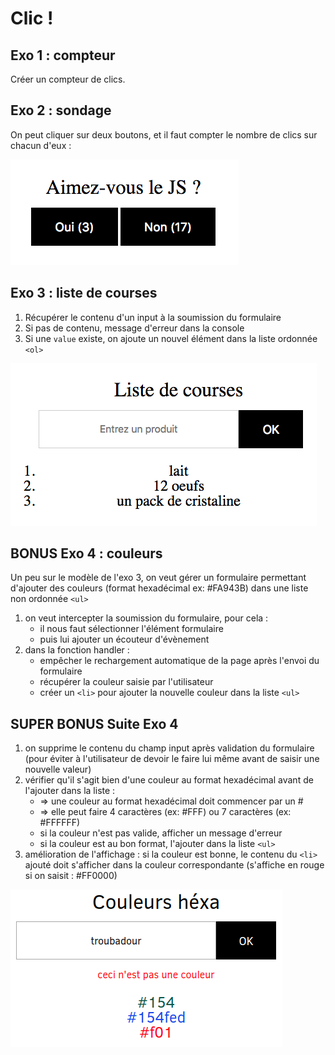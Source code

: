 # Clic !

## Exo 1 : compteur

Créer un compteur de clics.

## Exo 2 : sondage

On peut cliquer sur deux boutons, et il faut compter le nombre de clics sur chacun d'eux :

![exo2](exo2.png)

## Exo 3 : liste de courses

1. Récupérer le contenu d'un input à la soumission du formulaire
2. Si pas de contenu, message d'erreur dans la console
3. Si une `value` existe, on ajoute un nouvel élément dans la liste ordonnée `<ol>`

![exo3](exo3.png)

## BONUS Exo 4 : couleurs

Un peu sur le modèle de l'exo 3, on veut gérer un formulaire permettant d'ajouter des couleurs (format hexadécimal ex: #FA943B) dans une liste non ordonnée `<ul>`
1. on veut intercepter la soumission du formulaire, pour cela :
    - il nous faut sélectionner l'élément formulaire
    - puis lui ajouter un écouteur d'évènement
1. dans la fonction handler :
    - empêcher le rechargement automatique de la page après l'envoi du formulaire
    - récupérer la couleur saisie par l'utilisateur
    - créer un `<li>` pour ajouter la nouvelle couleur dans la liste `<ul>`

## SUPER BONUS Suite Exo 4
1. on supprime le contenu du champ input après validation du formulaire (pour éviter à l'utilisateur de devoir le faire lui même avant de saisir une nouvelle valeur)
1. vérifier qu'il s'agit bien d'une couleur au format hexadécimal avant de l'ajouter dans la liste :
    - => une couleur au format hexadécimal doit commencer par un #
    - => elle peut faire 4 caractères (ex: #FFF) ou 7 caractères (ex: #FFFFFF)
    - si la couleur n'est pas valide, afficher un message d'erreur
    - si la couleur est au bon format, l'ajouter dans la liste `<ul>`
1. amélioration de l'affichage : si la couleur est bonne, le contenu du `<li>` ajouté doit s'afficher dans la couleur correspondante (s'affiche en rouge si on saisit : #FF0000)

![exo4](exo4.png)
